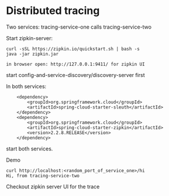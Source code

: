 # Distributed tracing

Two services: tracing-service-one calls tracing-service-two


Start zipkin-server:

    curl -sSL https://zipkin.io/quickstart.sh | bash -s
    java -jar zipkin.jar
    
    in browser open: http://127.0.0.1:9411/ for zipkin UI


start config-and-service-discovery/discovery-server first

In both services:

        <dependency>
            <groupId>org.springframework.cloud</groupId>
            <artifactId>spring-cloud-starter-sleuth</artifactId>
        </dependency>
        <dependency>
            <groupId>org.springframework.cloud</groupId>
            <artifactId>spring-cloud-starter-zipkin</artifactId>
            <version>2.2.8.RELEASE</version>
        </dependency>

start both services.

Demo

    curl http://localhost:<random_port_of_service_one>/hi
    Hi, from tracing-service-two
    

Checkout zipkin server UI for the trace

